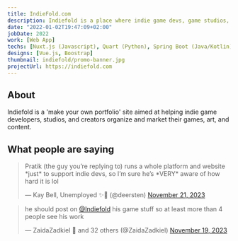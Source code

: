 ```yaml
---
title: IndieFold.com
description: Indiefold is a place where indie game devs, game studios, artists and content creators can organize and broadcast there projects and products to any audience.
date: "2022-01-02T19:47:09+02:00"
jobDate: 2022
work: [Web App]
techs: [Nuxt.js (Javascript), Quart (Python), Spring Boot (Java/Kotlin)]
designs: [Vue.js, Boostrap]
thumbnail: indiefold/promo-banner.jpg
projectUrl: https://indiefold.com
---
```


## About


Indiefold is a 'make your own portfolio' site aimed at helping indie game developers, studios, and creators organize and market their games, art, and content.


## What people are saying

<blockquote class="twitter-tweet"><p lang="en" dir="ltr">Pratik (the guy you’re replying to) runs a whole platform and website *just* to support indie devs, so I’m sure he’s *VERY* aware of how hard it is lol</p>&mdash; Kay Bell, Unemployed ✨🤪 (@deersten) <a href="https://twitter.com/deersten/status/1727003708154904898?ref_src=twsrc%5Etfw">November 21, 2023</a></blockquote> <script async src="https://platform.twitter.com/widgets.js" charset="utf-8"></script>

<blockquote class="twitter-tweet"><p lang="en" dir="ltr">he should post on <a href="https://twitter.com/Indiefold?ref_src=twsrc%5Etfw">@Indiefold</a> his game stuff so at least more than 4 people see his work</p>&mdash; ZaidaZadkiel 🐀 and 32 others (@ZaidaZadkiel) <a href="https://twitter.com/ZaidaZadkiel/status/1726316924819382447?ref_src=twsrc%5Etfw">November 19, 2023</a></blockquote> <script async src="https://platform.twitter.com/widgets.js" charset="utf-8"></script>


